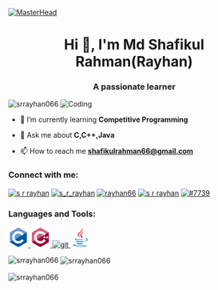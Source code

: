 [![MasterHead](https://blog.hyperiondev.com/wp-content/uploads/2021/01/Software_Engineering.gif)](https://srrayhan066.io)

<h1 align="center">Hi 👋, I'm Md Shafikul Rahman(Rayhan)</h1>
<h3 align="center">A passionate learner</h3>

<img align="right" alt="Coding" width="400" src="https://cdn.dribbble.com/users/720825/screenshots/3253310/slim-jim-_dribbble_-_800x600_.gif">

<p align="left"> <img src="https://komarev.com/ghpvc/?username=srrayhan066&label=Profile%20views&color=0e75b6&style=flat" alt="srrayhan066" /> </p>

- 🌱 I’m currently learning **Competitive Programming**

- 💬 Ask me about **C,C++,Java**

- 📫 How to reach me **shafikulrahman66@gmail.com**

<h3 align="left">Connect with me:</h3>
<p align="left">
<a href="https://fb.com/s r rayhan" target="blank"><img align="center" src="https://raw.githubusercontent.com/rahuldkjain/github-profile-readme-generator/master/src/images/icons/Social/facebook.svg" alt="s r rayhan" height="30" width="40" /></a>
<a href="https://www.codechef.com/users/s_r_rayhan" target="blank"><img align="center" src="https://cdn.jsdelivr.net/npm/simple-icons@3.1.0/icons/codechef.svg" alt="s_r_rayhan" height="30" width="40" /></a>
<a href="https://codeforces.com/profile/rayhan66" target="blank"><img align="center" src="https://raw.githubusercontent.com/rahuldkjain/github-profile-readme-generator/master/src/images/icons/Social/codeforces.svg" alt="rayhan66" height="30" width="40" /></a>
<a href="https://auth.geeksforgeeks.org/user/s r rayhan" target="blank"><img align="center" src="https://raw.githubusercontent.com/rahuldkjain/github-profile-readme-generator/master/src/images/icons/Social/geeks-for-geeks.svg" alt="s r rayhan" height="30" width="40" /></a>
<a href="https://discord.gg/#7739" target="blank"><img align="center" src="https://raw.githubusercontent.com/rahuldkjain/github-profile-readme-generator/master/src/images/icons/Social/discord.svg" alt="#7739" height="30" width="40" /></a>
</p>

<h3 align="left">Languages and Tools:</h3>
<p align="left"> <a href="https://www.cprogramming.com/" target="_blank" rel="noreferrer"> <img src="https://raw.githubusercontent.com/devicons/devicon/master/icons/c/c-original.svg" alt="c" width="40" height="40"/> </a> <a href="https://www.w3schools.com/cpp/" target="_blank" rel="noreferrer"> <img src="https://raw.githubusercontent.com/devicons/devicon/master/icons/cplusplus/cplusplus-original.svg" alt="cplusplus" width="40" height="40"/> </a> <a href="https://git-scm.com/" target="_blank" rel="noreferrer"> <img src="https://www.vectorlogo.zone/logos/git-scm/git-scm-icon.svg" alt="git" width="40" height="40"/> </a> <a href="https://www.java.com" target="_blank" rel="noreferrer"> <img src="https://raw.githubusercontent.com/devicons/devicon/master/icons/java/java-original.svg" alt="java" width="40" height="40"/> </a> </p>

<p><img align="left" src="https://github-readme-stats.vercel.app/api/top-langs?username=srrayhan066&show_icons=true&locale=en&layout=compact" alt="srrayhan066" /></p>

<p>&nbsp;<img align="center" src="https://github-readme-stats.vercel.app/api?username=srrayhan066&show_icons=true&locale=en" alt="srrayhan066" /></p>

<p><img align="center" src="https://github-readme-streak-stats.herokuapp.com/?user=srrayhan066&" alt="srrayhan066" /></p>
